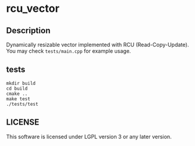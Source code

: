 # rcu_vector

## Description

Dynamically resizable vector implemented with RCU (Read-Copy-Update). You may check `tests/main.cpp` for example usage.

## tests

```shell
mkdir build
cd build
cmake ..
make test
./tests/test
```

## LICENSE

This software is licensed under LGPL version 3 or any later version.
